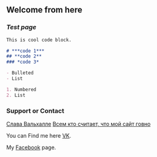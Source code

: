 ## **Welcome from here**

### *Test page*

```markdown
This is cool code block.

# ***code 1***
## **code 2**
### *code 3*

- Bulleted
- List

1. Numbered
2. List
```
### Support or Contact

[Слава Вальхалле](https://vk.com/photo185185758_456239101)
[Всем кто считает, что мой сайт говно](http://vsekidki.ru/uploads/posts/2016-02/1454889093_009486127f6829429f61d8c93d182188.jpg)

You can Find me here [VK](https://vk.com/kabykenov_dias).

My [Facebook](https://www.facebook.com/kabykenov.dias) page.

